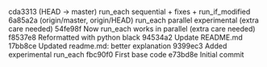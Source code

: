 cda3313 (HEAD -> master) run_each sequential + fixes + run_if_modified
6a85a2a (origin/master, origin/HEAD) run_each parallel experimental (extra care needed)
54fe98f Now run_each works in parallel (extra care needed)
f8537e8 Reformatted with python black
94534a2 Update README.md
17bb8ce Updated readme.md: better explanation
9399ec3 Added experimental run_each
fbc90f0 First base code
e73bd8e Initial commit
